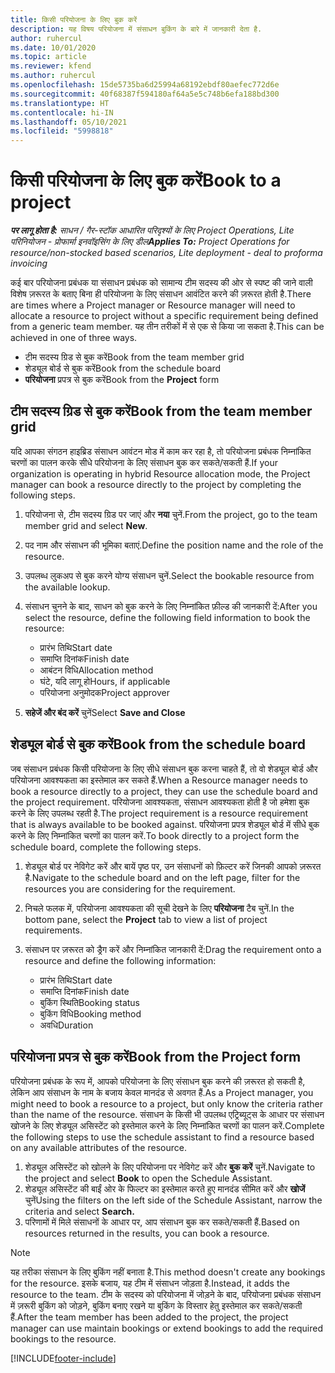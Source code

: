 ```yaml
---
title: किसी परियोजना के लिए बुक करें
description: यह विषय परियोजना में संसाधन बुकिंग के बारे में जानकारी देता है.
author: ruhercul
ms.date: 10/01/2020
ms.topic: article
ms.reviewer: kfend
ms.author: ruhercul
ms.openlocfilehash: 15de5735ba6d25994a68192ebdf80aefec772d6e
ms.sourcegitcommit: 40f68387f594180af64a5e5c748b6efa188bd300
ms.translationtype: HT
ms.contentlocale: hi-IN
ms.lasthandoff: 05/10/2021
ms.locfileid: "5998818"
---
```

# <a name="book-to-a-project"></a><span data-ttu-id="a1c15-103">किसी परियोजना के लिए बुक करें</span><span class="sxs-lookup"><span data-stu-id="a1c15-103">Book to a project</span></span>

<span data-ttu-id="a1c15-104">_**पर लागू होता है:** साधन / गैर-स्टॉक आधारित परिदृश्यों के लिए Project Operations, Lite परिनियोजन - प्रोफार्मा इनवॉइसिंग के लिए डील_</span><span class="sxs-lookup"><span data-stu-id="a1c15-104">_**Applies To:** Project Operations for resource/non-stocked based scenarios, Lite deployment - deal to proforma invoicing_</span></span>

<span data-ttu-id="a1c15-105">कई बार परियोजना प्रबंधक या संसाधन प्रबंधक को सामान्य टीम सदस्य की ओर से स्पष्ट की जाने वाली विशेष ज़रूरत के बताए बिना ही परियोजना के लिए संसाधन आवंटित करने की ज़रूरत होती है.</span><span class="sxs-lookup"><span data-stu-id="a1c15-105">There are times where a Project manager or Resource manager will need to allocate a resource to project without a specific requirement being defined from a generic team member.</span></span> <span data-ttu-id="a1c15-106">यह तीन तरीकों में से एक से किया जा सकता है.</span><span class="sxs-lookup"><span data-stu-id="a1c15-106">This can be achieved in one of three ways.</span></span>

- <span data-ttu-id="a1c15-107">टीम सदस्य ग्रिड से बुक करें</span><span class="sxs-lookup"><span data-stu-id="a1c15-107">Book from the team member grid</span></span>
- <span data-ttu-id="a1c15-108">शेड्यूल बोर्ड से बुक करें</span><span class="sxs-lookup"><span data-stu-id="a1c15-108">Book from the schedule board</span></span>
- <span data-ttu-id="a1c15-109">**परियोजना** प्रपत्र से बुक करें</span><span class="sxs-lookup"><span data-stu-id="a1c15-109">Book from the **Project** form</span></span>

## <a name="book-from-the-team-member-grid"></a><span data-ttu-id="a1c15-110">टीम सदस्य ग्रिड से बुक करें</span><span class="sxs-lookup"><span data-stu-id="a1c15-110">Book from the team member grid</span></span>

<span data-ttu-id="a1c15-111">यदि आपका संगठन हाइब्रिड संसाधन आवंटन मोड में काम कर रहा है, तो परियोजना प्रबंधक निम्नांकित चरणों का पालन करके सीधे परियोजना के लिए संसाधन बुक कर सकते/सकती हैं.</span><span class="sxs-lookup"><span data-stu-id="a1c15-111">If your organization is operating in hybrid Resource allocation mode, the Project manager can book a resource directly to the project by completing the following steps.</span></span>

1. <span data-ttu-id="a1c15-112">परियोजना से, टीम सदस्य ग्रिड पर जाएं और **नया** चुनें.</span><span class="sxs-lookup"><span data-stu-id="a1c15-112">From the project, go to the team member grid and select **New**.</span></span>
2. <span data-ttu-id="a1c15-113">पद नाम और संसाधन की भूमिका बताएं.</span><span class="sxs-lookup"><span data-stu-id="a1c15-113">Define the position name and the role of the resource.</span></span>
3. <span data-ttu-id="a1c15-114">उपलब्ध लुकअप से बुक करने योग्य संसाधन चुनें.</span><span class="sxs-lookup"><span data-stu-id="a1c15-114">Select the bookable resource from the available lookup.</span></span>
4. <span data-ttu-id="a1c15-115">संसाधन चुनने के बाद, साधन को बुक करने के लिए निम्नांकित फ़ील्ड की जानकारी दें:</span><span class="sxs-lookup"><span data-stu-id="a1c15-115">After you select the resource, define the following field information to book the resource:</span></span>

    - <span data-ttu-id="a1c15-116">प्रारंभ तिथि</span><span class="sxs-lookup"><span data-stu-id="a1c15-116">Start date</span></span>
    - <span data-ttu-id="a1c15-117">समाप्ति दिनांक</span><span class="sxs-lookup"><span data-stu-id="a1c15-117">Finish date</span></span>
    - <span data-ttu-id="a1c15-118">आबंटन विधि</span><span class="sxs-lookup"><span data-stu-id="a1c15-118">Allocation method</span></span>
    - <span data-ttu-id="a1c15-119">घंटे, यदि लागू हो</span><span class="sxs-lookup"><span data-stu-id="a1c15-119">Hours, if applicable</span></span>
    - <span data-ttu-id="a1c15-120">परियोजना अनुमोदक</span><span class="sxs-lookup"><span data-stu-id="a1c15-120">Project approver</span></span>

6. <span data-ttu-id="a1c15-121">**सहेजें और बंद करें** चुनें</span><span class="sxs-lookup"><span data-stu-id="a1c15-121">Select **Save and Close**</span></span>

## <a name="book-from-the-schedule-board"></a><span data-ttu-id="a1c15-122">शेड्यूल बोर्ड से बुक करें</span><span class="sxs-lookup"><span data-stu-id="a1c15-122">Book from the schedule board</span></span>

<span data-ttu-id="a1c15-123">जब संसाधन प्रबंधक किसी परियोजना के लिए सीधे संसाधन बुक करना चाहते हैं, तो वो शेड्यूल बोर्ड और परियोजना आवश्यकता का इस्तेमाल कर सकते हैं.</span><span class="sxs-lookup"><span data-stu-id="a1c15-123">When a Resource manager needs to book a resource directly to a project, they can use the schedule board and the project requirement.</span></span> <span data-ttu-id="a1c15-124">परियोजना आवश्यकता, संसाधन आवश्यकता होती है जो हमेशा बुक करने के लिए उपलब्ध रहती है.</span><span class="sxs-lookup"><span data-stu-id="a1c15-124">The project requirement is a resource requirement that is always available to be booked against.</span></span> <span data-ttu-id="a1c15-125">परियोजना प्रपत्र शेड्यूल बोर्ड में सीधे बुक करने के लिए निम्नांकित चरणों का पालन करें.</span><span class="sxs-lookup"><span data-stu-id="a1c15-125">To book directly to a project form the schedule board, complete the following steps.</span></span>

1. <span data-ttu-id="a1c15-126">शेड्यूल बोर्ड पर नेविगेट करें और बायें पृष्ठ पर, उन संसाधनों को फ़िल्टर करें जिनकी आपको ज़रूरत है.</span><span class="sxs-lookup"><span data-stu-id="a1c15-126">Navigate to the schedule board and on the left page, filter for the resources you are considering for the requirement.</span></span>
2. <span data-ttu-id="a1c15-127">निचले फलक में, परियोजना आवश्यकता की सूची देखने के लिए **परियोजना** टैब चुनें.</span><span class="sxs-lookup"><span data-stu-id="a1c15-127">In the bottom pane, select the **Project** tab to view a list of project requirements.</span></span>
3. <span data-ttu-id="a1c15-128">संसाधन पर ज़रूरत को ड्रैग करें और निम्नांकित जानकारी दें:</span><span class="sxs-lookup"><span data-stu-id="a1c15-128">Drag the requirement onto a resource and define the following information:</span></span>

    - <span data-ttu-id="a1c15-129">प्रारंभ तिथि</span><span class="sxs-lookup"><span data-stu-id="a1c15-129">Start date</span></span>
    - <span data-ttu-id="a1c15-130">समाप्ति दिनांक</span><span class="sxs-lookup"><span data-stu-id="a1c15-130">Finish date</span></span>
    - <span data-ttu-id="a1c15-131">बुकिंग स्थिति</span><span class="sxs-lookup"><span data-stu-id="a1c15-131">Booking status</span></span>
    - <span data-ttu-id="a1c15-132">बुकिंग विधि</span><span class="sxs-lookup"><span data-stu-id="a1c15-132">Booking method</span></span>
    - <span data-ttu-id="a1c15-133">अवधि</span><span class="sxs-lookup"><span data-stu-id="a1c15-133">Duration</span></span>

## <a name="book-from-the-project-form"></a><span data-ttu-id="a1c15-134">परियोजना प्रपत्र से बुक करें</span><span class="sxs-lookup"><span data-stu-id="a1c15-134">Book from the Project form</span></span>

<span data-ttu-id="a1c15-135">परियोजना प्रबंधक के रूप में, आपको परियोजना के लिए संसाधन बुक करने की ज़रूरत हो सकती है, लेकिन आप संसाधन के नाम के बजाय केवल मानदंड से अवगत हैं.</span><span class="sxs-lookup"><span data-stu-id="a1c15-135">As a Project manager, you might need to book a resource to a project, but only know the criteria rather than the name of the resource.</span></span> <span data-ttu-id="a1c15-136">संसाधन के किसी भी उपलब्ध एट्रिब्यूट्स के आधार पर संसाधन खोजने के लिए शेड्यूल असिस्टेंट को इस्तेमाल करने के लिए निम्नांकित चरणों का पालन करें.</span><span class="sxs-lookup"><span data-stu-id="a1c15-136">Complete the following steps to use the schedule assistant to find a resource based on any available attributes of the resource.</span></span> 

1. <span data-ttu-id="a1c15-137">शेड्यूल असिस्टेंट को खोलने के लिए परियोजना पर नेविगेट करें और **बुक करें** चुनें.</span><span class="sxs-lookup"><span data-stu-id="a1c15-137">Navigate to the project and select **Book** to open the Schedule Assistant.</span></span>
2. <span data-ttu-id="a1c15-138">शेड्यूल असिस्टेंट की बाईं ओर के फिल्टर का इस्तेमाल करते हुए मानदंड सीमित करें और **खोजें** चुनें</span><span class="sxs-lookup"><span data-stu-id="a1c15-138">Using the filters on the left side of the Schedule Assistant, narrow the criteria and select **Search.**</span></span>
3. <span data-ttu-id="a1c15-139">परिणामों में मिले संसाधनों के आधार पर, आप संसाधन बुक कर सकते/सकती हैं.</span><span class="sxs-lookup"><span data-stu-id="a1c15-139">Based on resources returned in the results, you can book a resource.</span></span>

> [!NOTE]
> <span data-ttu-id="a1c15-140">यह तरीका संसाधन के लिए बुकिंग नहीं बनाता है.</span><span class="sxs-lookup"><span data-stu-id="a1c15-140">This method doesn't create any bookings for the resource.</span></span> <span data-ttu-id="a1c15-141">इसके बजाय, यह टीम में संसाधन जोड़ता है.</span><span class="sxs-lookup"><span data-stu-id="a1c15-141">Instead, it adds the resource to the team.</span></span> <span data-ttu-id="a1c15-142">टीम के सदस्य को परियोजना में जोड़ने के बाद, परियोजना प्रबंधक संसाधन में ज़रूरी बुकिंग को जोड़ने, बुकिंग बनाए रखने या बुकिंग के विस्तार हेतु इस्तेमाल कर सकते/सकती हैं.</span><span class="sxs-lookup"><span data-stu-id="a1c15-142">After the team member has been added to the project, the project manager can use maintain bookings or extend bookings to add the required bookings to the resource.</span></span>


[!INCLUDE[footer-include](../includes/footer-banner.md)]